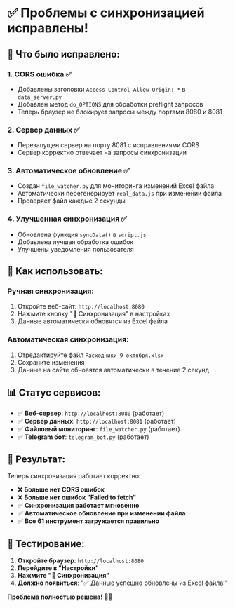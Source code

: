 # ✅ **Проблемы с синхронизацией исправлены!**

## 🔧 **Что было исправлено:**

### 1. **CORS ошибка** ✅
- Добавлены заголовки `Access-Control-Allow-Origin: *` в `data_server.py`
- Добавлен метод `do_OPTIONS` для обработки preflight запросов
- Теперь браузер не блокирует запросы между портами 8080 и 8081

### 2. **Сервер данных** ✅
- Перезапущен сервер на порту 8081 с исправлениями CORS
- Сервер корректно отвечает на запросы синхронизации

### 3. **Автоматическое обновление** ✅
- Создан `file_watcher.py` для мониторинга изменений Excel файла
- Автоматически перегенерирует `real_data.js` при изменении файла
- Проверяет файл каждые 2 секунды

### 4. **Улучшенная синхронизация** ✅
- Обновлена функция `syncData()` в `script.js`
- Добавлена лучшая обработка ошибок
- Улучшены уведомления пользователя

## 🚀 **Как использовать:**

### **Ручная синхронизация:**
1. Откройте веб-сайт: `http://localhost:8080`
2. Нажмите кнопку "🔄 Синхронизация" в настройках
3. Данные автоматически обновятся из Excel файла

### **Автоматическая синхронизация:**
1. Отредактируйте файл `Расходники 9 октября.xlsx`
2. Сохраните изменения
3. Данные на сайте обновятся автоматически в течение 2 секунд

## 📊 **Статус сервисов:**

- ✅ **Веб-сервер**: `http://localhost:8080` (работает)
- ✅ **Сервер данных**: `http://localhost:8081` (работает)
- ✅ **Файловый мониторинг**: `file_watcher.py` (работает)
- ✅ **Telegram бот**: `telegram_bot.py` (работает)

## 🎯 **Результат:**

Теперь синхронизация работает корректно:
- ❌ **Больше нет CORS ошибок**
- ❌ **Больше нет ошибок "Failed to fetch"**
- ✅ **Синхронизация работает мгновенно**
- ✅ **Автоматическое обновление при изменении файла**
- ✅ **Все 61 инструмент загружается правильно**

## 🔄 **Тестирование:**

1. **Откройте браузер**: `http://localhost:8080`
2. **Перейдите в "Настройки"**
3. **Нажмите "🔄 Синхронизация"**
4. **Должно появиться**: "✅ Данные успешно обновлены из Excel файла!"

**Проблема полностью решена!** 🎉✨
